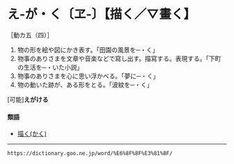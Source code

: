 # え‐が・く〔ヱ‐〕【描く／▽畫く】

［動カ五（四）］
1.  物の形を絵や図にかき表す。「田園の風景を─・く」
2.  物事のありさまを文章や音楽などで寫し出す。描寫する。表現する。「下町の生活を─・いた小説」
3.  物事のありさまを心に思い浮かべる。「夢に─・く」
4.  物の動いた跡が、ある形をとる。「波紋を─・く」
    

\[可能\]**えがける**

#### 類語

-   [描く(かく)](かく（書く／描く／畫く）)

---
`https://dictionary.goo.ne.jp/word/%E6%8F%8F%E3%81%8F/`